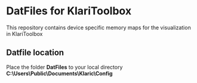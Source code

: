 # DatFiles for KlariToolbox

This repository contains device specific memory maps for the visualization in KlariToolbox

## Datfile location

Place the folder **DatFiles** to your local directory  **C:\Users\Public\Documents\Klaric\Config**